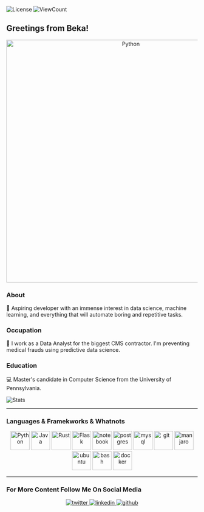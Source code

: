 ![License](https://img.shields.io/github/license/bexxmodd/bexxmodd?style=flat)
![ViewCount](https://views.whatilearened.today/views/github/bexxmodd/bexxmodd.svg?cache=remove)
## Greetings from Beka!

<p align="center">
	<img title="Python" src="https://media0.giphy.com/media/VdzWdSs9U2fvn4DVKx/giphy.gif" width=640>
 </p>

### About
:robot: Aspiring developer with an immense interest in data science, machine learning,
and everything that will automate boring and repetitive tasks.

### Occupation
:space_invader: I work as a Data Analyst for the biggest CMS contractor.
I\'m preventing medical frauds using predictive data science.

### Education
:computer: Master\'s candidate in Computer Science from the University of Pennsylvania.

<p align="left">
  <img title="Stats" src="https://github-readme-stats.vercel.app/api?username=bexxmodd&show_icons=true&theme=synthwave"/>
</p>

-----
### Languages & Framekworks & Whatnots

<p align="center">
	<img title="Python" src="https://i.imgur.com/kYqNRW2.png" height="50" />
 	<img title="Java" src="https://i.imgur.com/LDa5yPp.png" height="50" />
	<img title="Rust" src="https://i.imgur.com/kou8DSj.png" height="50" />
	<img title="Flask" src="https://i.imgur.com/3PrfweW.png" height="50" />
	<img src="https://i.imgur.com/7pTyNw5.png" alt="notebook" height="50"/>
	<img src="https://i.imgur.com/DRtznPB.png" alt="postgres" height="50"/>
	<img src="https://i.imgur.com/DG1ai5x.png" alt="mysql" height="50"/>
 	<img src="https://i.imgur.com/2f8ghU7.png" alt="git" height="50"/>
	<img src="https://i.imgur.com/ZjwYyO4.png" alt="manjaro" height="50"/>
	<img src="https://i.imgur.com/wiYdaql.png" alt="ubuntu" height="50"/>
	<img src="https://i.imgur.com/8ChUMCl.png" alt="bash" height="50"/>
	<img src="https://i.imgur.com/O1dfbU2.png" alt="docker" height="50"/>
</p>

----------
### For More Content Follow Me On Social Media

<p align="center">
	<a href="https://www.twitter.com/bexxmodd">
        	<img alt="twitter" src="https://i.imgur.com/fFlVB1c.png">
	</a>
	<a href="https://www.linkedin.com/in/bmodebadze">
        	<img alt="linkedin" src="https://i.imgur.com/wcvwfoZ.png">
	</a>
	<a href="https://www.github.com/bexxmodd">
        	<img alt="github" src="https://i.imgur.com/gnDF5oQ.png">
	</a>
</p>
